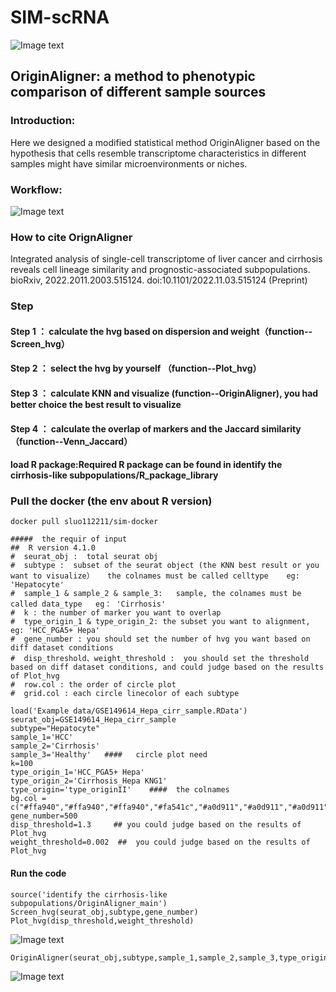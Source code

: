 # SIM-scRNA
![Image text](https://github.com/xmuhuanglab/SIM-scRNA/blob/main/images/figure1.png)
## OriginAligner: a method to phenotypic comparison of different sample sources
### Introduction:
Here we designed a modified statistical method OriginAligner based on the hypothesis that cells resemble transcriptome characteristics in different samples might 
have similar microenvironments or niches.
### Workflow:
![Image text](https://github.com/xmuhuanglab/SIM-scRNA/blob/main/images/the%20pipeline%20of%20OriginAligner.png)

### How to cite OrignAligner
Integrated analysis of single-cell transcriptome of liver cancer and cirrhosis reveals cell lineage similarity and prognostic-associated subpopulations. bioRxiv, 2022.2011.2003.515124. doi:10.1101/2022.11.03.515124 (Preprint)

### Step
#### Step 1 ： calculate the hvg based on dispersion and weight（function--Screen_hvg）
#### Step 2 ： select the hvg by yourself （function--Plot_hvg） 
#### Step 3 ： calculate KNN and visualize  (function--OriginAligner), you had better choice the best result to visualize
#### Step 4 ： calculate the overlap of markers and the Jaccard similarity（function--Venn_Jaccard）
#### load R package:Required R package can be found in identify the cirrhosis-like subpopulations/R_package_library

### Pull the docker (the env about R version)
```
docker pull sluo112211/sim-docker
```

```
#####  the requir of input
##  R version 4.1.0
#  seurat_obj :  total seurat obj 
#  subtype :  subset of the seurat object (the KNN best result or you want to visualize）   the colnames must be called celltype    eg: 'Hepatocyte'
#  sample_1 & sample_2 & sample_3:   sample, the colnames must be called data_type   eg： 'Cirrhosis'
#  k : the number of marker you want to overlap
#  type_origin_1 & type_origin_2: the subset you want to alignment, eg: 'HCC_PGA5+ Hepa' 
#  gene_number : you should set the number of hvg you want based on diff dataset conditions
#  disp_threshold、weight_threshold :  you should set the threshold based on diff dataset conditions, and could judge based on the results of Plot_hvg
#  row.col : the order of circle plot 
#  grid.col : each circle linecolor of each subtype

load('Example data/GSE149614_Hepa_cirr_sample.RData')
seurat_obj=GSE149614_Hepa_cirr_sample
subtype="Hepatocyte"
sample_1='HCC'
sample_2='Cirrhosis'
sample_3='Healthy'   ####   circle plot need
k=100
type_origin_1='HCC_PGA5+ Hepa'
type_origin_2='Cirrhosis_Hepa KNG1'
type_origin='type_originII'    ####  the colnames
bg.col = c("#ffa940","#ffa940","#ffa940","#fa541c","#a0d911","#a0d911","#a0d911")
gene_number=500
disp_threshold=1.3     ## you could judge based on the results of Plot_hvg
weight_threshold=0.002  ##  you could judge based on the results of Plot_hvg
```

#### Run the code
```
source('identify the cirrhosis-like subpopulations/OriginAligner_main')
Screen_hvg(seurat_obj,subtype,gene_number)
Plot_hvg(disp_threshold,weight_threshold)
```
![Image text](https://github.com/xmuhuanglab/SIM-scRNA/blob/main/images/GSE149614_hvg_screen.png)
```
OriginAligner(seurat_obj,subtype,sample_1,sample_2,sample_3,type_origin,bg.col,type_origin_1,type_origin_2)
```
![Image text](https://github.com/xmuhuanglab/SIM-scRNA/blob/main/images/GSE149614_SIM_sample.png)


